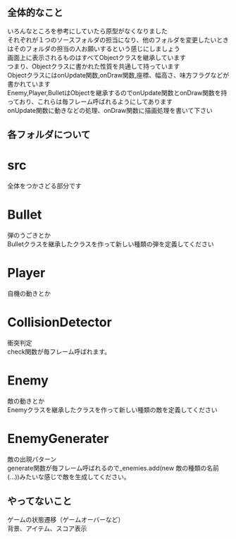 ## 全体的なこと 
いろんなところを参考にしていたら原型がなくなりました  
それぞれが１つのソースフォルダの担当になり、他のフォルダを変更したいときはそのフォルダの担当の人お願いするという感じにしましょう  
画面上に表示されるものはすべてObjectクラスを継承しています   
つまり、Objectクラスに書かれた性質を共通して持っています  
ObjectクラスにはonUpdate関数,onDraw関数,座標、幅高さ、味方フラグなどが書かれています  
Enemy,Player,BulletはObjectを継承するのでonUpdate関数とonDraw関数を持っており、これらは毎フレーム呼ばれるようにしてあります  
onUpdate関数に動きなどの処理、onDraw関数に描画処理を書いて下さい  

## 各フォルダについて 

# src 
全体をつかさどる部分です

# Bullet
弾のうごきとか  
Bulletクラスを継承したクラスを作って新しい種類の弾を定義してください

# Player
自機の動きとか

# CollisionDetector
衝突判定  
check関数が毎フレーム呼ばれます。

# Enemy
敵の動きとか  
Enemyクラスを継承したクラスを作って新しい種類の敵を定義してください

# EnemyGenerater
敵の出現パターン  
generate関数が毎フレーム呼ばれるので_enemies.add(new 敵の種類の名前(...))みたいな感じで敵を生成してください。  

## やってないこと
ゲームの状態遷移（ゲームオーバーなど）  
背景、アイテム、スコア表示

